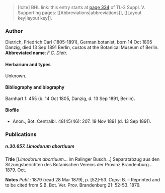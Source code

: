 > [!cite] BHL link: this entry starts at [page 334](https://www.biodiversitylibrary.org/page/33259380) of TL-2 Suppl. V.
> Supporting pages: [[Abbreviations|abbreviations]], [[Layout key|layout key]].

### Author

Dietrich, Friedrich Carl (1805-1891), German botanist, born 14 Oct 1805 Danzig, died 13 Sep 1891 Berlin, custos at the Botanical Museum of Berlin. 
**Abbreviated name**: *F.C. Dietr.*

#### Herbarium and types

Unknown.

#### Bibliography and biography

Barnhart 1: 455 (b. 14 Oct 1805, Danzig, d. 13 Sep 1891, Berlin).

#### Biofile

- Anon., Bot. Centralbl. 48(45/46): 207. 19 Nov 1891 (d. 13 Sep 1891).

### Publications

##### n.30.657. Limodorum abortiuum

**Title**
\[*Limodorum abortiuum*... im Ralinger Busch...\] Separatabzug aus den Sitzungsberichten des Botanischen Vereins der Provinz Brandenburg... 1879. Oct.

**Notes**
*Publ*.: 1879 (read 28 Mar 1879), p. \[52\]-53. *Copy*: B. – Reprinted and to be cited from S.B. Bot. Ver. Prov. Brandenburg 21: 52-53. 1879.

